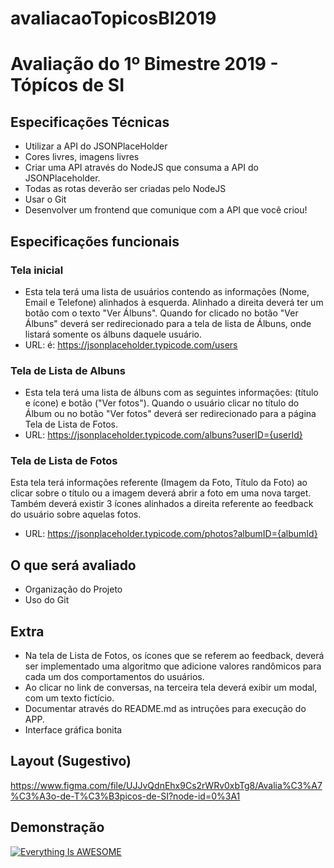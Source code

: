 # avaliacaoTopicosBI2019
# Avaliação do 1º Bimestre 2019 - Tópícos de SI
## Especificações Técnicas
* Utilizar a API do JSONPlaceHolder 
* Cores livres, imagens livres
* Criar uma API através do NodeJS que consuma a API do JSONPlaceholder.
* Todas as rotas deverão ser criadas pelo NodeJS
* Usar o Git
* Desenvolver um frontend que comunique com a API que você criou!

## Especificações funcionais
### Tela inicial
* Esta tela terá uma lista de usuários contendo as informações (Nome, Email e Telefone) alinhados à esquerda. Alinhado a direita deverá ter um botão com o texto "Ver Álbuns". 
Quando for clicado no botão "Ver Álbuns" deverá ser redirecionado para a tela de lista de Álbuns, onde listará somente os álbuns daquele usuário.
* URL: é:  https://jsonplaceholder.typicode.com/users

### Tela de Lista de Albuns 
* Esta tela terá uma lista de álbuns com as seguintes informações: (título e ícone) e botão ("Ver fotos").
Quando o usuário clicar no título do Álbum ou no botão "Ver fotos" deverá ser redirecionado para a página Tela de Lista de Fotos.
* URL: https://jsonplaceholder.typicode.com/albuns?userID={userId}

### Tela de Lista de Fotos
Esta tela terá informações referente (Imagem da Foto, Título da Foto) ao clicar sobre o título ou a imagem deverá abrir a foto em uma nova target.
Também deverá existir 3 ícones alinhados a direita referente ao feedback do usuário sobre aquelas fotos.

* URL: https://jsonplaceholder.typicode.com/photos?albumID={albumId}


## O que será avaliado
* Organização do Projeto
* Uso do Git

## Extra
* Na tela de Lista de Fotos, os ícones que se referem ao feedback, deverá ser implementado uma algoritmo que adicione valores randômicos para cada um dos comportamentos do usuários.
* Ao clicar no link de conversas, na terceira tela deverá exibir um modal, com um texto fictício.
* Documentar através do README.md as intruções para execução do APP.
* Interface gráfica bonita


## Layout (Sugestivo)
https://www.figma.com/file/UJJvQdnEhx9Cs2rWRv0xbTg8/Avalia%C3%A7%C3%A3o-de-T%C3%B3picos-de-SI?node-id=0%3A1


## Demonstração 
[![Everything Is AWESOME](https://i.ytimg.com/vi/rgwcyH4xQww/hqdefault.jpg)](https://www.youtube.com/watch?v=rgwcyH4xQww "Vídeo de Demonstarção")









